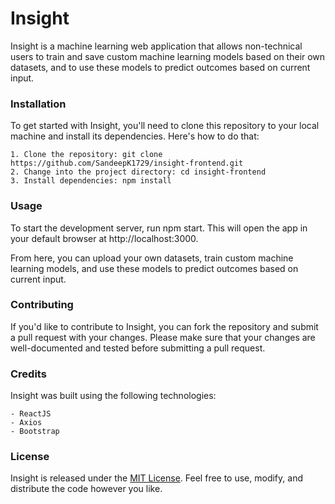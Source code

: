 # Insight
Insight is a machine learning web application that allows non-technical users to train and save custom machine learning models based on their own datasets, and to use these models to predict outcomes based on current input.

### Installation
To get started with Insight, you'll need to clone this repository to your local machine and install its dependencies. Here's how to do that:

    1. Clone the repository: git clone https://github.com/SandeepK1729/insight-frontend.git
    2. Change into the project directory: cd insight-frontend
    3. Install dependencies: npm install

### Usage
To start the development server, run npm start. This will open the app in your default browser at http://localhost:3000.

From here, you can upload your own datasets, train custom machine learning models, and use these models to predict outcomes based on current input.

### Contributing
If you'd like to contribute to Insight, you can fork the repository and submit a pull request with your changes. Please make sure that your changes are well-documented and tested before submitting a pull request.

### Credits
Insight was built using the following technologies:

    - ReactJS
    - Axios
    - Bootstrap
    
### License
Insight is released under the [MIT License](https://opensource.org/license/MIT/). Feel free to use, modify, and distribute the code however you like.
